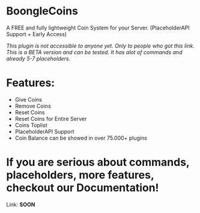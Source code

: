 # BoongleCoins
A FREE and fully lightweight Coin System for your Server. (PlaceholderAPI Support + Early Access)

*This plugin is not accessible to anyone yet. Only to people who got this link. This is a BETA version and can be tested. It has alot of commands and already 5-7 placeholders.*

# Features:
- Give Coins
- Remove Coins
- Reset Coins
- Reset Coins for Entire Server
- Coins Toplist
- PlaceholderAPI Support
- Coin Balance can be showed in over 75.000+ plugins

# If you are serious about commands, placeholders, more features, checkout our Documentation!
Link: **SOON**
